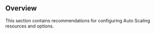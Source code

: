 ## Overview

This section contains recommendations for configuring Auto Scaling resources and options.
